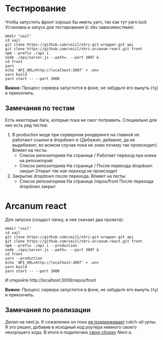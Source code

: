 # Тестирование
Чтобы запустить фронт хорошо бы иметь yarn, так как тут yarn.lock
Установка и запуск для тестирования (с dev зависимостями):

```shell script
mkdir "vail" 
cd vail
git clone https://github.com/vaiil/shri-git-wrapper.git api
git clone https://github.com/vaiil/shri-arcanum-react.git front
npm --prefix ./api i
node ./api/server.js --path=. --port 3007 &
cd front
yarn
echo 'API_URL=http://localhost:3007' > .env
yarn build
yarn start -- --port 3008 
``` 

__Важно:__ Процесс сервера запустится в фоне, не забудьте его вынуть (`fg`) и прикончить.

## Замечания по тестам
Есть некоторые баги, которые пока не смог поправить. Специально для них есть ряд тестов:

1.  В production моде при серверном рендеринге на главной не работают ссылки в dropdown-е 
(Дебажил, дебажил, да не выдебажил, во всяком случае пока не знаю почему так происходит).
    Влияет на тесты:
    * Список репозиториев  На странице / Работает переход при клике на репозиторий
    * Список репозиториев  На странице / После перехода dropdown закрыт *Открыт так как переход не происходит*
2. Закрытие dropdown после перехода. Влияет на тесты:
    * Список репозиториев  На странице /repos/front После перехода dropdown закрыт
    
# Arcanum react

Для запуска (создаст папку, в нее скачает два проекта): 

```shell script
mkdir "vail" 
cd vail
git clone https://github.com/vaiil/shri-git-wrapper.git api
git clone https://github.com/vaiil/shri-arcanum-react.git front
npm --prefix ./api i --production
node ./api/server.js --path=. --port 3007 &
cd front
yarn --production
echo 'API_URL=http://localhost:3007' > .env
yarn build
yarn start -- --port 3008 
``` 

И откройте http://localhost:3008/repos/front

__Важно:__ Процесс сервера запустится в фоне, не забудьте его вынуть (`fg`) и прикончить.

## Замечания по реализации
Делал на next.js. К сожалению он пока [не поддерживает](https://github.com/zeit/next.js/issues/8053) catch-all урлы. 
Я это решил, добавив в исходный код роутера немного своего нехорошего кода. В итоге я подключаю [свою сборку](https://github.com/vaiil/next-js-catch-all) Next-а.


